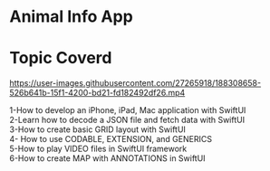 # Animal Info App

# Topic Coverd



https://user-images.githubusercontent.com/27265918/188308658-526b641b-15f1-4200-bd21-fd182492df26.mp4



1-How to develop an iPhone, iPad, Mac application with SwiftUI \
2-Learn how to decode a JSON file and fetch data with SwiftUI \
3-How to create basic GRID layout with SwiftUI \
4- How to use CODABLE, EXTENSION, and GENERICS \
5-How to play VIDEO files in SwiftUI framework \
6-How to create MAP with ANNOTATIONS in SwiftUI

